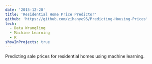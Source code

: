 ```yaml
---
date: '2015-12-20'
title: 'Residential Home Price Predictor'
github: 'https://github.com/zihanye96/Predicting-Housing-Prices'
tech:
  - Data Wrangling
  - Machine Learning
  - R
showInProjects: true
---
```


Predicting sale prices for residential homes using machine learning.

